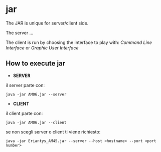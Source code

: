 # jar

The JAR is unique for server/client side.
<p>
The server ...
<p>
The client is run by choosing the interface to play with: <i>Command Line Interface</i> or <i>Graphic User Interface</i> 



## How to execute jar

- <b>SERVER</b>
<p>
il server parte con:

    java -jar AM06.jar --server
</p>

- <b>CLIENT</b>
<p>
il client parte con:

    java -jar AM06.jar --client
</p>

se non scegli server o client ti viene richiesto:

    java -jar Eriantys_AM45.jar --server --host <hostname> --port <port number>